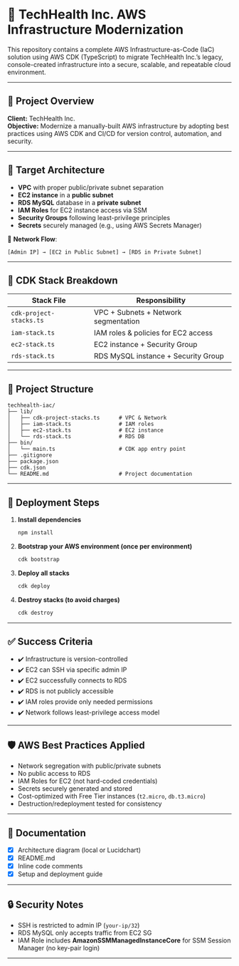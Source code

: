 
# 🏥 TechHealth Inc. AWS Infrastructure Modernization

This repository contains a complete AWS Infrastructure-as-Code (IaC) solution using AWS CDK (TypeScript) to migrate TechHealth Inc.’s legacy, console-created infrastructure into a secure, scalable, and repeatable cloud environment.

---

## 📌 Project Overview

**Client:** TechHealth Inc.  
**Objective:** Modernize a manually-built AWS infrastructure by adopting best practices using AWS CDK and CI/CD for version control, automation, and security.  

---

## 📐 Target Architecture

- **VPC** with proper public/private subnet separation
- **EC2 instance** in a **public subnet**
- **RDS MySQL** database in a **private subnet**
- **IAM Roles** for EC2 instance access via SSM
- **Security Groups** following least-privilege principles
- **Secrets** securely managed (e.g., using AWS Secrets Manager)

📶 **Network Flow**:
```
[Admin IP] → [EC2 in Public Subnet] → [RDS in Private Subnet]
```

---

## 🧱 CDK Stack Breakdown

| Stack File           | Responsibility                             |
|----------------------|---------------------------------------------|
| `cdk-project-stacks.ts` | VPC + Subnets + Network segmentation       |
| `iam-stack.ts`          | IAM roles & policies for EC2 access        |
| `ec2-stack.ts`          | EC2 instance + Security Group              |
| `rds-stack.ts`          | RDS MySQL instance + Security Group        |

---

## 📂 Project Structure

```
techhealth-iac/
├── lib/
│   ├── cdk-project-stacks.ts      # VPC & Network
│   ├── iam-stack.ts               # IAM roles
│   ├── ec2-stack.ts               # EC2 instance
│   └── rds-stack.ts               # RDS DB
├── bin/
│   └── main.ts                    # CDK app entry point
├── .gitignore
├── package.json
├── cdk.json
└── README.md                      # Project documentation
```

---

## 🚀 Deployment Steps

1. **Install dependencies**
   ```bash
   npm install
   ```

2. **Bootstrap your AWS environment (once per environment)**
   ```bash
   cdk bootstrap
   ```

3. **Deploy all stacks**
   ```bash
   cdk deploy
   ```

4. **Destroy stacks (to avoid charges)**
   ```bash
   cdk destroy
   ```

---

## ✅ Success Criteria

- ✔️ Infrastructure is version-controlled
- ✔️ EC2 can SSH via specific admin IP
- ✔️ EC2 successfully connects to RDS
- ✔️ RDS is not publicly accessible
- ✔️ IAM roles provide only needed permissions
- ✔️ Network follows least-privilege access model

---

## 🛡️ AWS Best Practices Applied

- Network segregation with public/private subnets
- No public access to RDS
- IAM Roles for EC2 (not hard-coded credentials)
- Secrets securely generated and stored
- Cost-optimized with Free Tier instances (`t2.micro`, `db.t3.micro`)
- Destruction/redeployment tested for consistency

---

## 📘 Documentation

- [x] Architecture diagram (local or Lucidchart)
- [x] README.md
- [x] Inline code comments
- [x] Setup and deployment guide

---

## 🔒 Security Notes

- SSH is restricted to admin IP (`your-ip/32`)
- RDS MySQL only accepts traffic from EC2 SG
- IAM Role includes **AmazonSSMManagedInstanceCore** for SSM Session Manager (no key-pair login)

---


